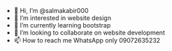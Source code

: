 - 👋 Hi, I’m @salmakabir000
- 👀 I’m interested in website design
- 🌱 I’m currently learning bootstrap
- 💞️ I’m looking to collaborate on website development
- 📫 How to reach me WhatsApp only 09072635232

<!---
salmakabir000/salmakabir000 is a ✨ special ✨ repository because its `README.md` (this file) appears on your GitHub profile.
You can click the Preview link to take a look at your changes.
--->
